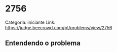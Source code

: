 # 2756

Categoria: iniciante
Link: https://judge.beecrowd.com/pt/problems/view/2756
## Entendendo o problema

